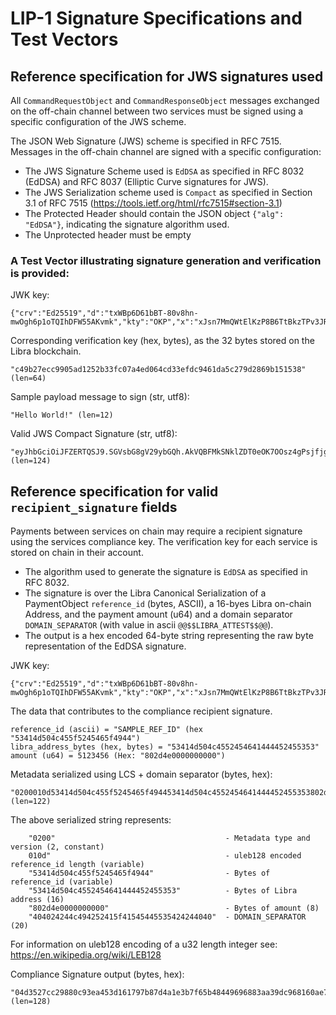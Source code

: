 # LIP-1 Signature Specifications and Test Vectors


## Reference specification for JWS signatures used

All `CommandRequestObject` and `CommandResponseObject` messages exchanged on the off-chain channel between two services must be signed using a specific configuration of the JWS scheme.

The JSON Web Signature (JWS) scheme is specified in RFC 7515. Messages in the off-chain channel are signed with a specific configuration:

* The JWS Signature Scheme used is `EdDSA` as specified in RFC 8032 (EdDSA) and RFC 8037 (Elliptic Curve signatures for JWS).
* The JWS Serialization scheme used is `Compact` as specified in Section 3.1 of RFC 7515 (https://tools.ietf.org/html/rfc7515#section-3.1)
* The Protected Header should contain the JSON object `{"alg": "EdDSA"}`, indicating the signature algorithm used.
* The Unprotected header must be empty

### A Test Vector illustrating signature generation and verification is provided:

JWK key:

    {"crv":"Ed25519","d":"txWBp6D61bBT-80v8hn-mwOgh6p1oTQIhDFW55AKvmk","kty":"OKP","x":"xJsn7MmQWtElKzP8B6TtBkzTPv3JRh2lwnnShpsVFTg"}

Corresponding verification key (hex, bytes), as the 32 bytes stored on the Libra blockchain.

    "c49b27ecc9905ad1252b33fc07a4ed064cd33efdc9461da5c279d2869b151538" (len=64)

Sample payload message to sign (str, utf8):

    "Hello World!" (len=12)

Valid JWS Compact Signature (str, utf8):

    "eyJhbGciOiJFZERTQSJ9.SGVsbG8gV29ybGQh.AkVQBFMkSNklZDT0eOK7OOsz4gPsjfjgJXZujH5TGGYgfBulTS2kdJkwJX7UpLcfKoqGNE5G_WYBwDV8X01fDg" (len=124)

## Reference specification for valid `recipient_signature` fields

Payments between services on chain may require a recipient signature using the services compliance key. The verification key for each service is stored on chain in their account.

* The algorithm used to generate the signature is `EdDSA` as specified in RFC 8032.
* The signature is over the Libra Canonical Serialization of a PaymentObject `reference_id` (bytes, ASCII), a 16-byes Libra on-chain Address, and the payment amount (u64) and a domain separator `DOMAIN_SEPARATOR` (with value in ascii `@@$$LIBRA_ATTEST$$@@`).
* The output is a hex encoded 64-byte string representing the raw byte representation of the EdDSA signature.

JWK key:

    {"crv":"Ed25519","d":"txWBp6D61bBT-80v8hn-mwOgh6p1oTQIhDFW55AKvmk","kty":"OKP","x":"xJsn7MmQWtElKzP8B6TtBkzTPv3JRh2lwnnShpsVFTg"}

The data that contributes to the compliance recipient signature.

    reference_id (ascii) = "SAMPLE_REF_ID" (hex "53414d504c455f5245465f4944")
    libra_address_bytes (hex, bytes) = "53414d504c4552454641444452455353"
    amount (u64) = 5123456 (Hex: "802d4e0000000000")

Metadata serialized using LCS + domain separator (bytes, hex):

    "0200010d53414d504c455f5245465f494453414d504c4552454641444452455353802d4e0000000000404024244c494252415f41545445535424244040" (len=122)

The above serialized string represents:

        "0200"                                      - Metadata type and version (2, constant)
        010d"                                       - uleb128 encoded reference_id length (variable)
        "53414d504c455f5245465f4944"                - Bytes of reference_id (variable)
        "53414d504c4552454641444452455353"          - Bytes of Libra address (16)
        "802d4e0000000000"                          - Bytes of amount (8)
        "404024244c494252415f41545445535424244040"  - DOMAIN_SEPARATOR (20)

For information on uleb128 encoding of a u32 length integer see: https://en.wikipedia.org/wiki/LEB128

Compliance Signature output (bytes, hex):

    "04d3527cc29880c93ea453d161797b87d4a1e3b7f65b48449696883aa39dc968160ae77c9abeea741384a6b1afe64d58f7e3722c212dd3d7f8ae83518812f60f" (len=128)
